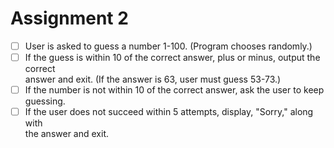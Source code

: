 # Assignment 2

- [ ] User is asked to guess a number 1-100. (Program chooses randomly.)
- [ ] If the guess is within 10 of the correct answer, plus or minus, output the correct  
      answer and exit. (If the answer is 63, user must guess 53-73.)
- [ ] If the number is not within 10 of the correct answer, ask the user to keep guessing.
- [ ] If the user does not succeed within 5 attempts, display, "Sorry," along with  
      the answer and exit.
